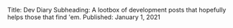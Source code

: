 Title: Dev Diary
Subheading: A lootbox of development posts that hopefully helps those that find 'em.
Published: January 1, 2021
